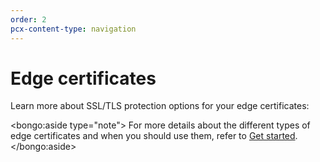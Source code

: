 ```yaml
---
order: 2
pcx-content-type: navigation
---
```


# Edge certificates

Learn more about SSL/TLS protection options for your edge certificates:

<DirectoryListing path="/edge-certificates" />

<bongo:aside type="note">
For more details about the different types of edge certificates and when you should use them, refer to [Get started](/get-started).
</bongo:aside>
